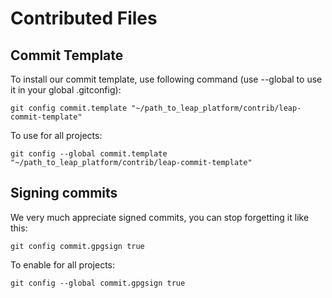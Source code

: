 # Contributed Files

## Commit Template

To install our commit template, use following command (use --global to use it in your global .gitconfig):

    git config commit.template "~/path_to_leap_platform/contrib/leap-commit-template"

To use for all projects:

    git config --global commit.template "~/path_to_leap_platform/contrib/leap-commit-template"

## Signing commits

We very much appreciate signed commits, you can stop forgetting it like this:

    git config commit.gpgsign true

To enable for all projects:

    git config --global commit.gpgsign true
